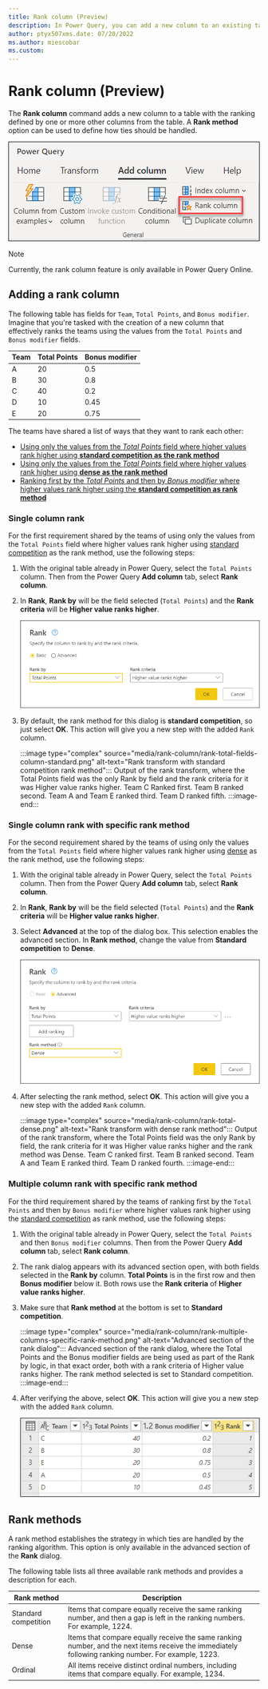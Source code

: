 ```yaml
---
title: Rank column (Preview)
description: In Power Query, you can add a new column to an existing table that ranks the rows in the table based on the desired sorting of the table and the rank strategy to use for ties.
author: ptyx507xms.date: 07/20/2022
ms.author: miescobar
ms.custom: 
---
```


# Rank column (Preview)

The **Rank column** command adds a new column to a table with the ranking defined by one or more other columns from the table. A **Rank method** option can be used to define how ties should be handled.

![Rank column entry point in the Power Query ribbon inside the Add column tab.](media/rank-column/rank-column-ribbon-entry.png)

>[!NOTE]
>Currently, the rank column feature is only available in Power Query Online.

## Adding a rank column

The following table has fields for `Team`, `Total Points`, and `Bonus modifier`. Imagine that you're tasked with the creation of a new column that effectively ranks the teams using the values from the `Total Points` and `Bonus modifier` fields.

|Team|Total Points|Bonus modifier|
|----|------------|--------------|
|A|20|0.5|
|B|30|0.8|
|C|40|0.2|
|D|10|0.45|
|E|20|0.75|

The teams have shared a list of ways that they want to rank each other:

* [Using only the values from the *Total Points* field where higher values rank higher using **standard competition as the rank method**](#single-column-rank)
* [Using only the values from the *Total Points* field where higher values rank higher using **dense as the rank method**](#single-column-rank-with-specific-rank-method)
* [Ranking first by the *Total Points* and then by *Bonus modifier* where higher values rank higher using the **standard competition as rank method**](#multiple-column-rank-with-specific-rank-method)

### Single column rank

For the first requirement shared by the teams of using only the values from the `Total Points` field where higher values rank higher using [standard competition](#rank-methods) as the rank method, use the following steps:

1. With the original table already in Power Query, select the `Total Points` column. Then from the Power Query **Add column** tab, select **Rank column**.
2. In **Rank**, **Rank by** will be the field selected (`Total Points`) and the **Rank criteria** will be **Higher value ranks higher**.

   ![Rank basic dialog with only the Total Points field selected with a rank criteria of Higher value ranks higher.](media/rank-column/rank-basic-dialog.png)

3. By default, the rank method for this dialog is **standard competition**, so just select **OK**. This action will give you a new step with the added `Rank` column.

   :::image type="complex" source="media/rank-column/rank-total-fields-column-standard.png" alt-text="Rank transform with standard competition rank method":::
   Output of the rank transform, where the Total Points field was the only Rank by field and the rank criteria for it was Higher value ranks higher. Team C Ranked first. Team B ranked second. Team A and Team E ranked third. Team D ranked fifth.
:::image-end:::

### Single column rank with specific rank method

For the second requirement shared by the teams of using only the values from the `Total Points` field where higher values rank higher using [dense](#rank-methods) as the rank method, use the following steps:

1. With the original table already in Power Query, select the `Total Points` column. Then from the Power Query **Add column** tab, select **Rank column**.
2. In **Rank**, **Rank by** will be the field selected (`Total Points`) and the **Rank criteria** will be **Higher value ranks higher**.
3. Select **Advanced** at the top of the dialog box. This selection enables the advanced section. In **Rank method**, change the value from **Standard competition** to **Dense**.

   ![Advanced section of the rank dialog where the Total Points field is being used with the Higher value ranks higher rank criteria and the rank method being selected is Dense.](media/rank-column/rank-total-fields-column-advanced.png)

4. After selecting the rank method, select **OK**. This action will give you a new step with the added `Rank` column.

   :::image type="complex" source="media/rank-column/rank-total-dense.png" alt-text="Rank transform with dense rank method":::
   Output of the rank transform, where the Total Points field was the only Rank by field, the rank criteria for it was Higher value ranks higher and the rank method was Dense. Team C ranked first. Team B ranked second. Team A and Team E ranked third. Team D ranked fourth.
:::image-end:::

### Multiple column rank with specific rank method

For the third requirement shared by the teams of ranking first by the `Total Points` and then by `Bonus modifier` where higher values rank higher using the [standard competition](#rank-methods) as rank method, use the following steps:

1. With the original table already in Power Query, select the `Total Points` and then `Bonus modifier` columns. Then from the Power Query **Add column** tab, select **Rank column**.
2. The rank dialog appears with its advanced section open, with both fields selected in the **Rank by** column. **Total Points** is in the first row and then **Bonus modifier** below it. Both rows use the **Rank criteria** of **Higher value ranks higher**.
3. Make sure that **Rank method** at the bottom is set to **Standard competition**.

   :::image type="complex" source="media/rank-column/rank-multiple-columns-specific-rank-method.png" alt-text="Advanced section of the rank dialog":::
   Advanced section of the rank dialog, where the Total Points and the Bonus modifier fields are being used as part of the Rank by logic, in that exact order, both with a rank criteria of Higher value ranks higher. The rank method selected is set to Standard competition.
:::image-end:::

4. After verifying the above, select **OK**. This action will give you a new step with the added `Rank` column.

   ![Output table for the rank operation. Team C ranked first. Team B ranked second. Team E ranked third. Team A ranked fourth. Team D ranked fifth.](media/rank-column/rank-output-multiple-column.png)

## Rank methods

A rank method establishes the strategy in which ties are handled by the ranking algorithm. This option is only available in the advanced section of the **Rank** dialog.

The following table lists all three available rank methods and provides a description for each.

|Rank method|Description|
|-----------|-----------|
|Standard competition| Items that compare equally receive the same ranking number, and then a gap is left in the ranking numbers. For example, 1224.|
|Dense| Items that compare equally receive the same ranking number, and the next items receive the immediately following ranking number. For example, 1223.|
|Ordinal| All items receive distinct ordinal numbers, including items that compare equally. For example, 1234.|
